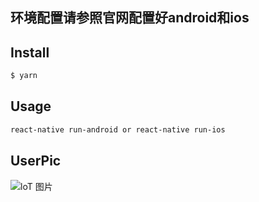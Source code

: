 ## 环境配置请参照官网配置好android和ios


## Install

```bash
$ yarn
```

## Usage

```bash
react-native run-android or react-native run-ios
```

## UserPic
![loT 图片](./shot.png=200*)